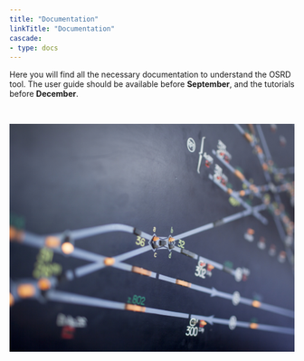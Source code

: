 ```yaml
---
title: "Documentation"
linkTitle: "Documentation"
cascade:
- type: docs
---
```


Here you will find all the necessary documentation to understand the OSRD tool. The user guide should be available before **September**, and the tutorials before **December**.
<p>&nbsp;</p>

![Documentation](doc.jpg)
